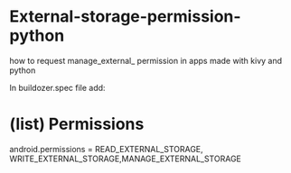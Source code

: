 # External-storage-permission-python
how to request manage_external_ permission in apps made with kivy and python

In buildozer.spec file add:
# (list) Permissions
android.permissions = READ_EXTERNAL_STORAGE, WRITE_EXTERNAL_STORAGE,MANAGE_EXTERNAL_STORAGE
